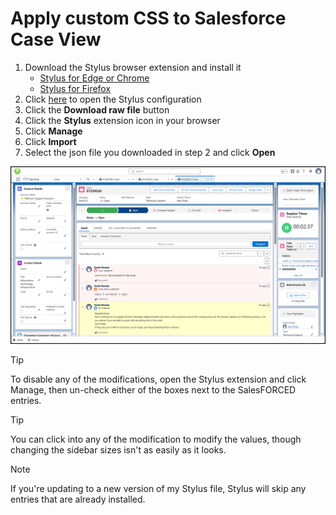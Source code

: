 # Apply custom CSS to Salesforce Case View  
1. Download the Stylus browser extension and install it
   - [Stylus for Edge or Chrome](https://chromewebstore.google.com/detail/stylus/clngdbkpkpeebahjckkjfobafhncgmne?hl=en)
   - [Stylus for Firefox](https://addons.mozilla.org/en-US/firefox/addon/styl-us/)
2. Click [here](SalesFORCED_stylus.json) to open the Stylus configuration
3. Click the **Download raw file** button
4. Click the **Stylus** extension icon in your browser
5. Click **Manage**
6. Click **Import**
7. Select the json file you downloaded in step 2 and click **Open**

![](StylusMods.png)

> [!TIP]
> To disable any of the modifications, open the Stylus extension and click Manage, then un-check either of the boxes next to the SalesFORCED entries.  
  
> [!TIP]
> You can click into any of the modification to modify the values, though changing the sidebar sizes isn't as easily as it looks.

> [!NOTE]
> If you're updating to a new version of my Stylus file, Stylus will skip any entries that are already installed.  